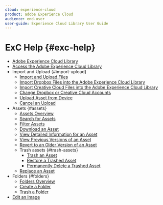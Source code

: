 ```yaml
---
cloud: experience-cloud
product: adobe Experience Cloud
audience: end-user
user-guide: Experience Cloud Library User Guide
---
```


# ExC Help {#exc-help}

+ [Adobe Experience Cloud Library](c-library-about/c-library-about.md)
+ [Access the Adobe Experience Cloud Library](c-library-about/c-access-the-library.md)
+ Import and Upload {#import-upload}
   + [Import and Upload Files](c-library-about/c-importing-and-uploading/c-importing-and-uploading.md)
   + [Import Dropbox Files into the Adobe Experience Cloud Library](c-library-about/c-importing-and-uploading/c-import-dropbox-files.md)
   + [Import Creative Cloud Files into the Adobe Experience Cloud Library](c-library-about/c-importing-and-uploading/c-import-creative-cloud-files.md)
   + [Change Dropbox or Creative Cloud Accounts](c-library-about/c-importing-and-uploading/c-change-dropbox-or-creative-cloud-accounts.md)
   + [Upload Asset from Device](c-library-about/c-importing-and-uploading/c-upload-asset-from-device.md)
   + [Cancel an Upload](c-library-about/c-importing-and-uploading/c-cancel-an-upload.md)
+ Assets {#assets}
   + [Assets Overview](c-library-about/c-assets/c-assets.md)
   + [Search for Assets](c-library-about/c-assets/c-search-for-assets.md)
   + [Filter Assets](c-library-about/c-assets/c-filter-assets.md)
   + [Download an Asset](c-library-about/c-assets/c-download-an-asset.md)
   + [View Detailed Information for an Asset](c-library-about/c-assets/c-view-detailed-information-for-an-asset.md)
   + [View Previous Versions of an Asset](c-library-about/c-assets/c-view-previous-versions-of-an-asset.md)
   + [Revert to an Older Version of an Asset](c-library-about/c-assets/c-revert-to-an-older-version-of-an-asset.md)
   + Trash assets {#trash-assets}
      + [Trash an Asset](c-library-about/c-assets/c-delete-an-asset/c-delete-an-asset.md)
      + [Restore a Trashed Asset](c-library-about/c-assets/c-delete-an-asset/c-restore-a-deleted-asset.md)
      + [Permanently Delete a Trashed Asset](c-library-about/c-assets/c-delete-an-asset/c-permanently-delete-an-asset.md)
   + [Replace an Asset](c-library-about/c-assets/replace-an-asset.md)
+ Folders {#folders}
   + [Folders Overview](c-library-about/c-folders/c-folders.md)
   + [Create a Folder](c-library-about/c-folders/c-create-a-folder.md)
   + [Trash a Folder](c-library-about/c-folders/c-delete-a-folder.md)
+ [Edit an Image](c-library-about/c-edit-an-image.md)
